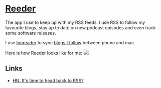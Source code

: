 # [Reeder](http://reederapp.com/mac/)
The app I use to keep up with my RSS feeds. I use RSS to follow my favourite blogs, stay up to date on new podcast episodes and even track some software releases.

I use [Inoreader](https://www.inoreader.com) to sync [blogs I follow](../../research/blogs.md) between phone and mac.

Here is how Reeder looks like for me:
![](https://i.imgur.com/WCGFLl8.png)

## Links
- [HN: It's time to head back to RSS?](https://news.ycombinator.com/item?id=16721690)
